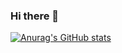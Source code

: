### Hi there 👋
[![Anurag's GitHub stats](https://github-readme-stats.vercel.app/api?username=kyokoumoemoe)](https://github.com/anuraghazra/github-readme-stats)

